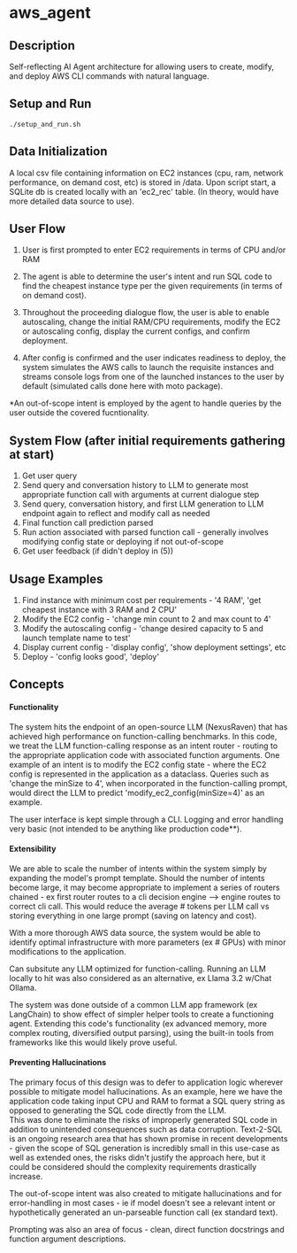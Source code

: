 # aws_agent

## Description

Self-reflecting AI Agent architecture for allowing users to create, modify, and deploy AWS CLI commands with natural language.


## Setup and Run 

```
./setup_and_run.sh
```

## Data Initialization
A local csv file containing information on EC2 instances (cpu, ram, network performance, on demand cost, etc) is stored in /data.
Upon script start, a SQLite db is created locally with an 'ec2_rec' table.
(In theory, would have more detailed data source to use). 


## User Flow
1. User is first prompted to enter EC2 requirements in terms of CPU and/or RAM

2. The agent is able to determine the user's intent and run SQL code to find the cheapest instance type per the given requirements (in terms of on demand cost).

3. Throughout the proceeding dialogue flow, the user is able to enable autoscaling, change the initial RAM/CPU requirements, modify the EC2 or autoscaling config, display the current configs, and confirm deployment.

4. After config is confirmed and the user indicates readiness to deploy, the system simulates the AWS calls to launch the requisite instances and streams console logs from one of the launched instances to the user by default (simulated calls done here with moto package).

*An out-of-scope intent is employed by the agent to handle queries by the user outside the covered fucntionality. 

## System Flow (after initial requirements gathering at start)
1. Get user query
2. Send query and conversation history to LLM to generate most appropriate function call with arguments at current dialogue step
3. Send query, conversation history, and first LLM generation to LLM endpoint again to reflect and modify call as needed
4. Final function call prediction parsed
5. Run action associated with parsed function call - generally involves modifying config state or deploying if not out-of-scope
6. Get user feedback (if didn't deploy in (5))

## Usage Examples

1. Find instance with minimum cost per requirements - '4 RAM', 'get cheapest instance with 3 RAM and 2 CPU'
2. Modify the EC2 config - 'change min count to 2 and max count to 4' 
3. Modify the autoscaling config - 'change desired capacity to 5 and launch template name to test'
4. Display current config - 'display config', 'show deployment settings', etc
5. Deploy - 'config looks good', 'deploy' 

## Concepts

#### Functionality

The system hits the endpoint of an open-source LLM (NexusRaven) that has achieved high performance on function-calling benchmarks.
In this code, we treat the LLM function-calling response as an intent router - routing to the appropriate application code with associated function arguments.
One example of an intent is to modify the EC2 config state - where the EC2 config is represented in the application as a dataclass. 
Queries such as 'change the minSize to 4', when incorporated in the function-calling prompt, would direct the LLM to predict 'modify_ec2_config(minSize=4)' as an example.   

The user interface is kept simple through a CLI. Logging and error handling very basic (not intended to be anything like production code**).  

#### Extensibility

We are able to scale the number of intents within the system simply by expanding the model's prompt template. 
Should the number of intents become large, it may become appropriate to implement a series of routers chained - ex first router routes to a cli decision engine --> engine routes to correct cli call. This would reduce the average # tokens per LLM call vs storing everything in one large prompt (saving on latency and cost). 

With a more thorough AWS data source, the system would be able to identify optimal infrastructure with more parameters (ex # GPUs) with minor modifications to the application. 

Can subsitute any LLM optimized for function-calling. Running an LLM locally to hit was also considered as an alternative, ex Llama 3.2 w/Chat Ollama.

The system was done outside of a common LLM app framework (ex LangChain) to show effect of simpler helper tools to create a functioning agent. 
Extending this code's functionality (ex advanced memory, more complex routing, diversified output parsing), using the built-in tools from frameworks like this would likely prove useful.  

#### Preventing Hallucinations 

The primary focus of this design was to defer to application logic wherever possible to mitigate model hallucinations.
As an example, here we have the application code taking input CPU and RAM to format a SQL query string as opposed to generating the SQL code directly from the LLM.  
This was done to eliminate the risks of improperly generated SQL code in addition to unintended consequences such as data corruption. 
Text-2-SQL is an ongoing research area that has shown promise in recent developments - given the scope of SQL generation is incredibly small in this use-case as well as extended ones, the risks didn't justify the approach here, but it could be considered should the complexity requirements drastically increase.

The out-of-scope intent was also created to mitigate hallucinations and for error-handling in most cases - ie if model doesn't see a relevant intent or hypothetically generated an un-parseable function call (ex standard text). 

Prompting was also an area of focus - clean, direct function docstrings and function argument descriptions. 

